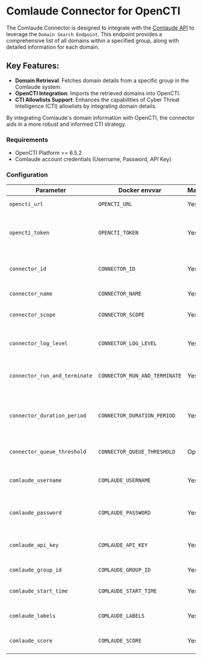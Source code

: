 # Comlaude Connector for OpenCTI

The Comlaude Connector is designed to integrate with the [Comlaude API](https://api.comlaude.com/docs) to leverage the `Domain Search Endpoint`. This endpoint provides a comprehensive list of all domains within a specified group, along with detailed information for each domain.

## Key Features:
- **Domain Retrieval**: Fetches domain details from a specific group in the Comlaude system.
- **OpenCTI Integration**: Imports the retrieved domains into OpenCTI.
- **CTI Allowlists Support**: Enhances the capabilities of Cyber Threat Intelligence (CTI) allowlists by integrating domain details.

By integrating Comlaude's domain information with OpenCTI, the connector aids in a more robust and informed CTI strategy.

### Requirements

- OpenCTI Platform >= 6.5.2
- Comlaude account credentials (Username, Password, API Key)

### Configuration

| Parameter                      | Docker envvar                   | Mandatory | Description                                                                                                                                         |
| ------------------------------ | ------------------------------- | --------- | --------------------------------------------------------------------------------------------------------------------------------------------------- |
| `opencti_url`                  | `OPENCTI_URL`                   | Yes       | The URL of the OpenCTI platform.                                                                                                                    |
| `opencti_token`                | `OPENCTI_TOKEN`                 | Yes       | The default admin token configured in the OpenCTI platform parameters file.                                                                         |
| `connector_id`                 | `CONNECTOR_ID`                  | Yes       | A valid arbitrary `UUIDv4` that must be unique for this connector.                                                                                  |
| `connector_name`               | `CONNECTOR_NAME`                | Yes       | The name of this connector.                                                                                                                         |
| `connector_scope`              | `CONNECTOR_SCOPE`               | Yes       | Supported scope: MIME Type or Stix Object.                                                                                                          |
| `connector_log_level`          | `CONNECTOR_LOG_LEVEL`           | Yes       | The log level for this connector (e.g., `debug`, `info`, `warn`, or `error`).                                                                       |
| `connector_run_and_terminate`  | `CONNECTOR_RUN_AND_TERMINATE`   | Yes       | Terminate container after successful execution.                                                                                                   |
| `connector_duration_period`    | `CONNECTOR_DURATION_PERIOD`     | Yes       | Execution period of the connector in ISO8601 duration format (e.g., `PT2H` for a 2-hour period).                                                     |
| `connector_queue_threshold`    | `CONNECTOR_QUEUE_THRESHOLD`     | Optional  | Optional queue threshold (default: 500MB).                                                                                                          |
| `comlaude_username`            | `COMLAUDE_USERNAME`             | Yes       | Username for the account with API access in Comlaude.                                                                                               |
| `comlaude_password`            | `COMLAUDE_PASSWORD`             | Yes       | Password for the account with API access in Comlaude.                                                                                               |
| `comlaude_api_key`             | `COMLAUDE_API_KEY`              | Yes       | API Key for the account with API access in Comlaude.                                                                                                |
| `comlaude_group_id`            | `COMLAUDE_GROUP_ID`             | Yes       | Group ID for the Comlaude API.                                                                                                                      |
| `comlaude_start_time`          | `COMLAUDE_START_TIME`           | Yes       | Earliest entry to retrieve (e.g., `1970-01-01T00:00:00Z`).                                                                                          |
| `comlaude_labels`              | `COMLAUDE_LABELS`               | Yes       | Labels to apply to Stix Objects (e.g., `comlaude,safelist`).                                                                                        |
| `comlaude_score`               | `COMLAUDE_SCORE`                | Yes       | Default score value to be assigned to domains.                                                                                                    |
